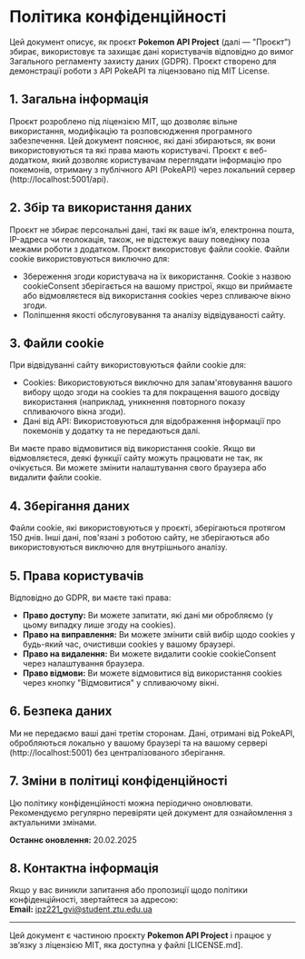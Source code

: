 # Політика конфіденційності

Цей документ описує, як проєкт **Pokemon API Project** (далі — "Проєкт") збирає, використовує та захищає дані користувачів відповідно до вимог Загального регламенту захисту даних (GDPR). Проєкт створено для демонстрації роботи з API PokeAPI та ліцензовано під MIT License.

## 1. Загальна інформація

Проєкт розроблено під ліцензією MIT, що дозволяє вільне використання, модифікацію та розповсюдження програмного забезпечення. Цей документ пояснює, які дані збираються, як вони використовуються та які права мають користувачі. Проєкт є веб-додатком, який дозволяє користувачам переглядати інформацію про покемонів, отриману з публічного API (PokeAPI) через локальний сервер (http://localhost:5001/api).

## 2. Збір та використання даних

Проєкт не збирає персональні дані, такі як ваше ім’я, електронна пошта, IP-адреса чи геолокація, також, не відстежує вашу поведінку поза межами роботи з додатком. Проєкт використовує файли cookie. Файли cookie використовуються виключно для:
- Збереження згоди користувача на їх використання. Cookie з назвою cookieConsent зберігається на вашому пристрої, якщо ви приймаєте або відмовляєтеся від використання cookies через спливаюче вікно згоди.
- Поліпшення якості обслуговування та аналізу відвідуваності сайту.

## 3. Файли cookie

При відвідуванні сайту використовуються файли cookie для:
- Cookies: Використовуються виключно для запам'ятовування вашого вибору щодо згоди на cookies та для покращення вашого досвіду використання (наприклад, уникнення повторного показу спливаючого вікна згоди).
- Дані від API: Використовуються для відображення інформації про покемонів у додатку та не передаються далі. 

Ви маєте право відмовитися від використання cookie. Якщо ви відмовляєтеся, деякі функції сайту можуть працювати не так, як очікується. Ви можете змінити налаштування свого браузера або видалити файли cookie.

## 4. Зберігання даних

Файли cookie, які використовуються у проєкті, зберігаються протягом 150 днів. Інші дані, пов'язані з роботою сайту, не зберігаються або використовуються виключно для внутрішнього аналізу.

## 5. Права користувачів

Відповідно до GDPR, ви маєте такі права:
- **Право доступу:** Ви можете запитати, які дані ми обробляємо (у цьому випадку лише згоду на cookies).
- **Право на виправлення:** Ви можете змінити свій вибір щодо cookies у будь-який час, очистивши cookies у вашому браузері.
- **Право на видалення:** Ви можете видалити cookie cookieConsent через налаштування браузера.
- **Право відмови:** Ви можете відмовитися від використання cookies через кнопку "Відмовитися" у спливаючому вікні.

## 6. Безпека даних

Ми не передаємо ваші дані третім сторонам.
Дані, отримані від PokeAPI, обробляються локально у вашому браузері та на вашому сервері (http://localhost:5001) без централізованого зберігання.

## 7. Зміни в політиці конфіденційності

Цю політику конфіденційності можна періодично оновлювати. Рекомендуємо регулярно перевіряти цей документ для ознайомлення з актуальними змінами.

**Останнє оновлення:** 20.02.2025

## 8. Контактна інформація

Якщо у вас виникли запитання або пропозиції щодо політики конфіденційності, звертайтеся за адресою:  
**Email:** ipz221_gvi@student.ztu.edu.ua

---

Цей документ є частиною проєкту **Pokemon API Project** і працює у зв’язку з ліцензією MIT, яка доступна у файлі [LICENSE.md].
